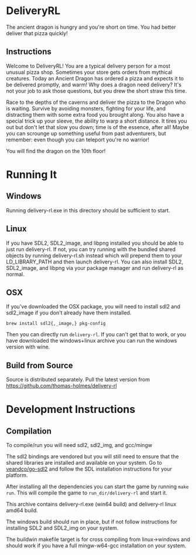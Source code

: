 # DeliveryRL

The ancient dragon is hungry and you're short on time. You had better deliver that pizza quickly!

Instructions
------------

Welcome to DeliveryRL! You are a typical delivery person for a most unusual pizza shop. Sometimes your store gets orders from mythical creatures. Today an Ancient Dragon has ordered a pizza and expects it to be delivered promptly, and warm! Why does a dragon need delivery? It's not your job to ask those questions, but you drew the short straw this time.

Race to the depths of the caverns and deliver the pizza to the Dragon who is waiting. Survive by avoiding monsters, fighting for your life, and distracting them with some extra food you brought along. You also have a special trick up your sleeve, the ability to warp a short distance. It tires you out but don't let that slow you down; time is of the essence, after all! Maybe you can scrounge up something useful from past adventurers, but remember: even though you can teleport you're no warrior!

You will find the dragon on the 10th floor!


# Running It

Windows
-------

Running delivery-rl.exe in this directory should be sufficient to start.

Linux
-----

If you have SDL2, SDL2_image, and libpng installed you should be able to just run delivery-rl. If not, you can try running with the bundled shared objects by running delivery-rl.sh instead which will prepend them to your LD_LIBRARY_PATH and then launch delivery-rl. You can also install SDL2, SDL2_image, and libpng via your package manager and run delivery-rl as normal.

OSX
---

If you've downloaded the OSX package, you will need to install sdl2 and sdl2_image if you don't already have them installed.
```
brew install sdl2{,_image,} pkg-config
```
Then you can directly run `delivery-rl`. If you can't get that to work, or you have downloaded the windows+linux archive you can run the windows version with wine.

Build from Source
-----------------

Source is distributed separately. Pull the latest version from https://github.com/thomas-holmes/delivery-rl

Development Instructions
=====

## Compilation

To compile/run you will need sdl2, sdl2_img, and gcc/mingw

The sdl2 bindings are vendored but you will still need to ensure that the shared libraries are installed and available on your system. Go to [veandco/go-sdl2](https://github.com/veandco/go-sdl2) and follow the SDL installation instructions for your platform.

After installing all the dependencies you can start the game by running `make run`. This will compile the game to `run_dir/delivery-rl` and start it.

This archive contains delivery-rl.exe (win64 build) and delivery-rl linux amd64 build.

The windows build should run in place, but if not follow instructions for installing SDL2 and SDL2_img on your system.

The buildwin makefile target is for cross compiling from linux->windows and should work if you have a full mingw-w64-gcc installation on your system.
